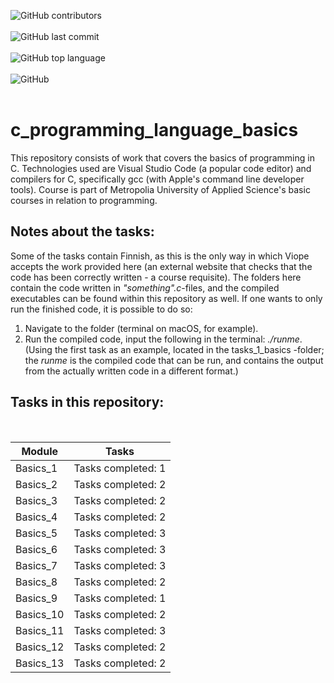 ![GitHub contributors](https://img.shields.io/github/contributors/ArttuKesanto/C_programming_language_basics?logo=GitHub&style=flat-square)
<br></br>
![GitHub last commit](https://img.shields.io/github/last-commit/ArttuKesanto/C_programming_language_basics?logo=github&style=social)
<br></br>
![GitHub top language](https://img.shields.io/github/languages/top/ArttuKesanto/C_programming_language_basics?logo=Ct&style=for-the-badge)
<br></br>
![GitHub](https://img.shields.io/github/license/ArttuKesanto/C_programming_language_basics?logo=github&style=for-the-badge)
<br></br>

# c_programming_language_basics
This repository consists of work that covers the basics of programming in C. Technologies used are Visual Studio Code (a popular code editor) and compilers for C, specifically gcc (with Apple's command line developer tools). Course is part of Metropolia University of Applied Science's basic courses in relation to programming.

## Notes about the tasks:
Some of the tasks contain Finnish, as this is the only way in which Viope accepts the work provided here (an external website that checks that the code has been correctly written - a course requisite). The folders here contain the code written in *"something".c*-files, and the compiled executables can be found within this repository as well. If one wants to only run the finished code, it is possible to do so:

1. Navigate to the folder (terminal on macOS, for example).
2. Run the compiled code, input the following in the terminal: *./runme*. (Using the first task as an example, located in the tasks_1_basics -folder; the *runme* is the compiled code that can be run, and contains the output from the actually written code in a different format.)

## Tasks in this repository:
<br />
<div align="center">

Module       |    Tasks
------------ | -------------
Basics_1     | Tasks completed: 1
Basics_2     | Tasks completed: 2
Basics_3     | Tasks completed: 2
Basics_4     | Tasks completed: 2
Basics_5     | Tasks completed: 3
Basics_6     | Tasks completed: 3
Basics_7     | Tasks completed: 3
Basics_8     | Tasks completed: 2
Basics_9     | Tasks completed: 1
Basics_10    | Tasks completed: 2
Basics_11    | Tasks completed: 3
Basics_12    | Tasks completed: 2
Basics_13    | Tasks completed: 2

</div>
